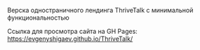 Верска одностраничного лендинга ThriveTalk с минимальной функциональностью

Ссылка для просмотра сайта на GH Pages: https://evgenyshigaev.github.io/ThriveTalk/
